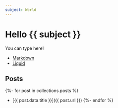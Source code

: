 ```yaml
---
subject: World
---
```


# Hello {{ subject }}

You can type here!

- [Markdown](https://www.11ty.dev/docs/languages/markdown/)
- [Liquid](https://www.11ty.dev/docs/languages/liquid/)

## Posts

{%- for post in collections.posts %}

- [{{ post.data.title }}]({{ post.url }})
  {%- endfor %}

